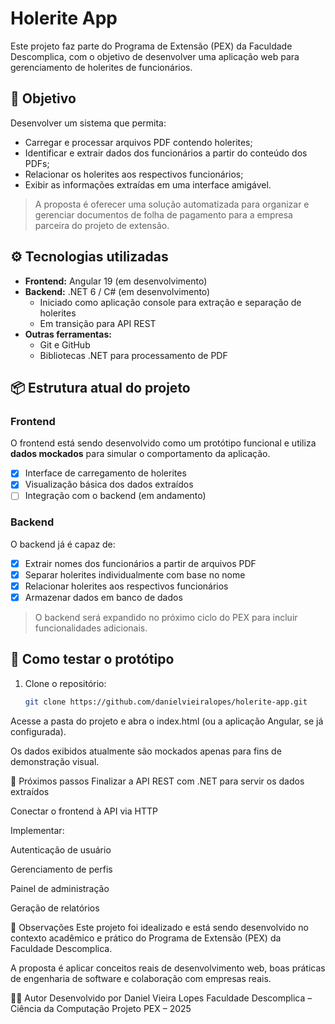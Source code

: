 # Holerite App

Este projeto faz parte do Programa de Extensão (PEX) da Faculdade Descomplica, com o objetivo de desenvolver uma aplicação web para gerenciamento de holerites de funcionários.

## 🧾 Objetivo

Desenvolver um sistema que permita:

- Carregar e processar arquivos PDF contendo holerites;
- Identificar e extrair dados dos funcionários a partir do conteúdo dos PDFs;
- Relacionar os holerites aos respectivos funcionários;
- Exibir as informações extraídas em uma interface amigável.

> A proposta é oferecer uma solução automatizada para organizar e gerenciar documentos de folha de pagamento para a empresa parceira do projeto de extensão.

## ⚙️ Tecnologias utilizadas

- **Frontend:** Angular 19 (em desenvolvimento)
- **Backend:** .NET 6 / C# (em desenvolvimento) 
  - Iniciado como aplicação console para extração e separação de holerites
  - Em transição para API REST
- **Outras ferramentas:**
  - Git e GitHub
  - Bibliotecas .NET para processamento de PDF

## 📦 Estrutura atual do projeto

### Frontend

O frontend está sendo desenvolvido como um protótipo funcional e utiliza **dados mockados** para simular o comportamento da aplicação.

- [x] Interface de carregamento de holerites
- [x] Visualização básica dos dados extraídos
- [ ] Integração com o backend (em andamento)

### Backend

O backend já é capaz de:

- [x] Extrair nomes dos funcionários a partir de arquivos PDF
- [x] Separar holerites individualmente com base no nome
- [x] Relacionar holerites aos respectivos funcionários
- [x] Armazenar dados em banco de dados

> O backend será expandido no próximo ciclo do PEX para incluir funcionalidades adicionais.

## 🧪 Como testar o protótipo

1. Clone o repositório:
   ```bash
   git clone https://github.com/danielvieiralopes/holerite-app.git
Acesse a pasta do projeto e abra o index.html (ou a aplicação Angular, se já configurada).

Os dados exibidos atualmente são mockados apenas para fins de demonstração visual.

🚧 Próximos passos
Finalizar a API REST com .NET para servir os dados extraídos

Conectar o frontend à API via HTTP

Implementar:

Autenticação de usuário

Gerenciamento de perfis

Painel de administração

Geração de relatórios

📌 Observações
Este projeto foi idealizado e está sendo desenvolvido no contexto acadêmico e prático do Programa de Extensão (PEX) da Faculdade Descomplica.

A proposta é aplicar conceitos reais de desenvolvimento web, boas práticas de engenharia de software e colaboração com empresas reais.

👨‍💻 Autor
Desenvolvido por Daniel Vieira Lopes
Faculdade Descomplica – Ciência da Computação
Projeto PEX – 2025
